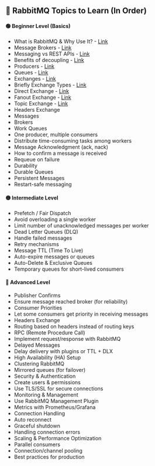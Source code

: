 ## 🧠 RabbitMQ Topics to Learn (In Order)

#### 🟢 Beginner Level (Basics)

- What is RabbitMQ & Why Use It? - [Link](Basic/01_Intro.md)
- Message Brokers - [Link](Basic/02_how_it's_works.md)
- Messaging vs REST APIs - [Link](Basic/03.Messaging_vs_apis.md)
- Benefits of decoupling - [Link](Basic/04.why_decoupling.md)
- Producers - [Link](Basic/05.Producer.md)
- Queues - [Link](Basic/06.queue.md)
- Exchanges - [Link](Basic/07.Exchange.md)
- Briefly Exchange Types - [Link](Basic/08.Exchance_bref.md)
- Direct Exchange - [Link](Basic/09.direct_exchange.md)
- Fanout Exchange - [Link](Basic/10.fanout_exchange.md)
- Topic Exchange - [Link](Basic/11.topic_exchange.md)
- Headers Exchange
- Messages
- Brokers
- Work Queues
- One producer, multiple consumers
- Distribute time-consuming tasks among workers
- Message Acknowledgment (ack, nack)
- How to confirm a message is received
- Requeue on failure
- Durability
- Durable Queues
- Persistent Messages
- Restart-safe messaging

#### 🟡 Intermediate Level

- Prefetch / Fair Dispatch
- Avoid overloading a single worker
- Limit number of unacknowledged messages per worker
- Dead Letter Queues (DLQ)
- Handle failed messages
- Retry mechanisms
- Message TTL (Time To Live)
- Auto-expire messages or queues
- Auto-Delete & Exclusive Queues
- Temporary queues for short-lived consumers

#### 🔴 Advanced Level

- Publisher Confirms
- Ensure message reached broker (for reliability)
- Consumer Priorities
- Let some consumers get priority in receiving messages
- Headers Exchange
- Routing based on headers instead of routing keys
- RPC (Remote Procedure Call)
- Implement request/response with RabbitMQ
- Delayed Messages
- Delay delivery with plugins or TTL + DLX
- High Availability (HA) Setup
- Clustering RabbitMQ
- Mirrored queues (for failover)
- Security & Authentication
- Create users & permissions
- Use TLS/SSL for secure connections
- Monitoring & Management
- Use RabbitMQ Management Plugin
- Metrics with Prometheus/Grafana
- Connection Handling
- Auto reconnect
- Graceful shutdown
- Handling connection errors
- Scaling & Performance Optimization
- Parallel consumers
- Connection/channel pooling
- Best practices for production

